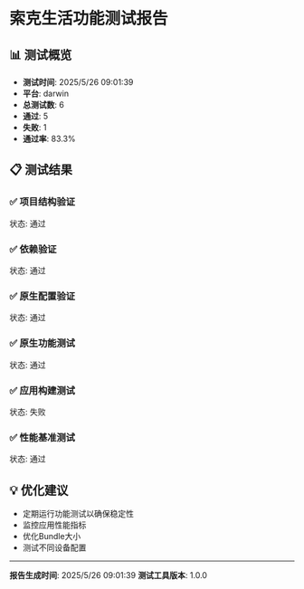 # 索克生活功能测试报告

## 📊 测试概览
- **测试时间**: 2025/5/26 09:01:39
- **平台**: darwin
- **总测试数**: 6
- **通过**: 5
- **失败**: 1
- **通过率**: 83.3%

## 📋 测试结果

### ✅ 项目结构验证
状态: 通过

### ✅ 依赖验证
状态: 通过

### ✅ 原生配置验证
状态: 通过

### ✅ 原生功能测试
状态: 通过

### ✅ 应用构建测试
状态: 失败

### ✅ 性能基准测试
状态: 通过

## 💡 优化建议

- 定期运行功能测试以确保稳定性
- 监控应用性能指标
- 优化Bundle大小
- 测试不同设备配置

---
**报告生成时间**: 2025/5/26 09:01:39
**测试工具版本**: 1.0.0